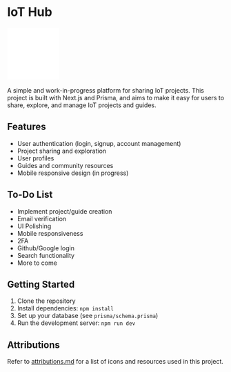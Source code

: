 # IoT Hub

<img src="public/assets/logow.png" alt="IoT Hub Logo" width="120" />

A simple and work-in-progress platform for sharing IoT projects. This project
is built with Next.js and Prisma, and aims to make it easy for users to share,
explore, and manage IoT projects and guides.

## Features

- User authentication (login, signup, account management)
- Project sharing and exploration
- User profiles
- Guides and community resources
- Mobile responsive design (in progress)

## To-Do List

- Implement project/guide creation
- Email verification
- UI Polishing
- Mobile responsiveness
- 2FA
- Github/Google login
- Search functionality
- More to come

## Getting Started

1. Clone the repository
2. Install dependencies: `npm install`
3. Set up your database (see `prisma/schema.prisma`)
4. Run the development server: `npm run dev`

## Attributions

Refer to [attributions.md](attributions.md) for a list of icons and resources
used in this project.

